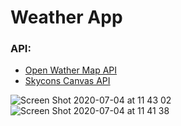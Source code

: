 # Weather App
### API:
* <a href="https://openweathermap.org/">Open Wather Map API</a>
* <a href="https://darkskyapp.github.io/skycons/">Skycons Canvas API</a>
 
![Screen Shot 2020-07-04 at 11 43 02](https://user-images.githubusercontent.com/21170255/86509013-6bb2cc00-bded-11ea-8b09-9954a1ba3cde.jpg)
![Screen Shot 2020-07-04 at 11 41 38](https://user-images.githubusercontent.com/21170255/86509018-766d6100-bded-11ea-8cad-1544b8c0521e.jpg)
